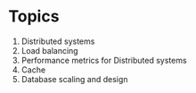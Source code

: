 # Topics

1. Distributed systems
2. Load balancing
3. Performance metrics for Distributed systems
4. Cache
5. Database scaling and design
